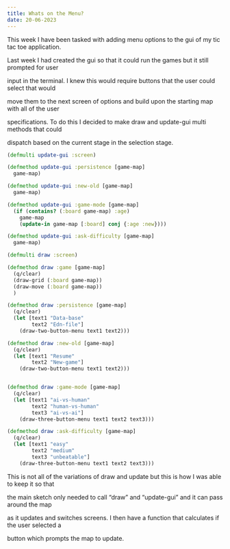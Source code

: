 ```yaml
---
title: Whats on the Menu?
date: 20-06-2023
---
```


This week I have been tasked with adding menu options to the gui of my tic tac toe application.

Last week I had created the gui so that it could run the games but it still prompted for user 

input in the terminal. I knew this would require buttons that the user could select that would 

move them to the next screen of options and build upon the starting map with all of the user 

specifications. To do this I decided to make draw and update-gui multi methods that could 

dispatch based on the current stage in the selection stage.
```clojure
(defmulti update-gui :screen)

(defmethod update-gui :persistence [game-map]
  game-map)

(defmethod update-gui :new-old [game-map]
  game-map)

(defmethod update-gui :game-mode [game-map]
  (if (contains? (:board game-map) :age)
    game-map
    (update-in game-map [:board] conj {:age :new})))

(defmethod update-gui :ask-difficulty [game-map]
  game-map)

(defmulti draw :screen)

(defmethod draw :game [game-map]
  (q/clear)
  (draw-grid (:board game-map))
  (draw-move (:board game-map))
  )

(defmethod draw :persistence [game-map]
  (q/clear)
  (let [text1 "Data-base"
        text2 "Edn-file"]
    (draw-two-button-menu text1 text2)))

(defmethod draw :new-old [game-map]
  (q/clear)
  (let [text1 "Resume"
        text2 "New-game"]
    (draw-two-button-menu text1 text2)))


(defmethod draw :game-mode [game-map]
  (q/clear)
  (let [text1 "ai-vs-human"
        text2 "human-vs-human"
        text3 "ai-vs-ai"]
    (draw-three-button-menu text1 text2 text3)))

(defmethod draw :ask-difficulty [game-map]
  (q/clear)
  (let [text1 "easy"
        text2 "medium"
        text3 "unbeatable"]
    (draw-three-button-menu text1 text2 text3)))

```
This is not all of the  variations of draw and update but this is how I was able to keep it so that 

the main sketch only needed to call “draw” and “update-gui” and it can pass around the map 

as it updates and switches screens. I then have a function that calculates if the user selected a 

button which prompts the map to update.
